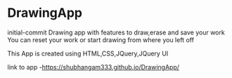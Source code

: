 # DrawingApp
initial-commit
Drawing app with features to draw,erase and save your work
You can reset your work or start drawing from where you left off

This App is created using HTML,CSS,JQuery,JQuery UI

link to app -https://shubhangam333.github.io/DrawingApp/
